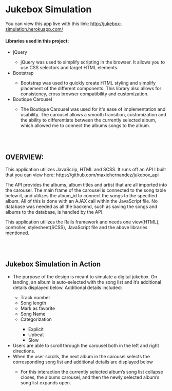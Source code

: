 # Jukebox Simulation

You can view this app live with this link: http://jukebox-simulation.herokuapp.com/
<br>

<h4> Libraries used in this project: </h4>
<ul>
  <li>jQuery</li>
    <ul>
      <li>jQuery was used to simplify scripting in the browser. It allows you to use CSS selectors and target HTML elements.</li>
    </ul>
  <li>Bootstrap</li>
    <ul>
      <li>Bootstrap was used to quickly create HTML styling and simplify placement of the different components. This library also allows for consistency, cross browser compatibility and customization.</li>
    </ul>
  <li>Boutique Carousel</li>
    <ul>
      <li>The Boutique Carousel was used for it's ease of implementation and usability. The carousel allows a smooth transition, customization and the ability to differentiate between the currently selected album, which allowed me to connect the albums songs to the album. </li>
    </ul>
</ul>


<br><br>


<h2> OVERVIEW: </h2>
<p>
This application utilizes JavaScrip, HTML and SCSS. It runs off an API I built that you can view here: https://github.com/maxiehernandez/jukebox_api  
</p>

<p>
The API provides the albums, album titles and artist that are all imported into the carousel. The main frame of the carousel is connected to the song table below it, and utilizes the album_id to connect the songs to the specified album. All of this is done with an AJAX call within the JavaScript file. No database was needed as all the backend, such as saving the songs and albums to the database, is handled by the API.
</p>

<p>
This application utilizes the Rails framework and needs one view(HTML), controller, stylesheet(SCSS), JavaScript file and the above libraries mentioned.
</p>

<br><br>


<h2>Jukebox Simulation in Action</h2>
<ul>
  <li>The purpose of the design is meant to simulate a digital jukebox. On landing, an album is auto-selected with the song list and it’s additional details displayed below. Additional details included:</li>
  <ul>
    <li>Track number</li>
    <li>Song length</li>
    <li>Mark as favorite</li>
    <li>Song Name</li>
    <li>Categorization</li>
      <ul>
        <li>Explicit</li>
        <li>Upbeat</li>
        <li>Slow</li>
      </ul>
  </ul>

  <li>Users are able to scroll through the carousel both in the left and right directions.</li>

  <li>When the user scrolls, the next album in the carousel selects the corresponding song list and additional details are displayed below </li>
    <ul>
      <li>For this interaction the currently selected album’s song list collapse closes, the albums carousel, and then the newly selected album’s song list expands open. </li>
    </ul>
</ul>

<br><br>
